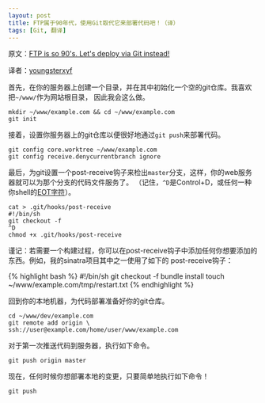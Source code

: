 ```yaml
---
layout: post
title: FTP属于90年代，使用Git取代它来部署代码吧！（译）
tags: [Git, 翻译]
---
```


原文：[FTP is so 90's. Let's deploy via Git instead!](https://coderwall.com/p/xczkaq?&p=1&q=)

译者：[youngsterxyf](https://github.com/youngsterxyf)

首先，在你的服务器上创建一个目录，并在其中初始化一个空的git仓库。我喜欢把`~/www/`作为网站根目录，
因此我会这么做。

    mkdir ~/www/example.com && cd ~/www/example.com
    git init

接着，设置你服务器上的git仓库以便很好地通过`git push`来部署代码。

    git config core.worktree ~/www/example.com
    git config receive.denycurrentbranch ignore

最后，为git设置一个post-receive钩子来检出`master`分支，这样，你的web服务器就可以为那个分支的代码文件服务了。
（记住，`^D`是Control+D，或任何一种你shell的[EOT字符](http://en.wikipedia.org/wiki/End-of-transmission_character)）。

    cat > .git/hooks/post-receive
    #!/bin/sh
    git checkout -f
    ^D
    chmod +x .git/hooks/post-receive

谨记：若需要一个构建过程，你可以在post-receive钩子中添加任何你想要添加的东西。例如，我的sinatra项目其中之一使用了如下的
post-receive钩子：

{% highlight bash %}
#!/bin/sh
git checkout -f
bundle install
touch ~/www/example.com/tmp/restart.txt
{% endhighlight %}

回到你的本地机器，为代码部署准备好你的git仓库。

    cd ~/www/dev/example.com
    git remote add origin \
    ssh://user@example.com/home/user/www/example.com

对于第一次推送代码到服务器，执行如下命令。

    git push origin master

现在，任何时候你想部署本地的变更，只要简单地执行如下命令！

    git push
